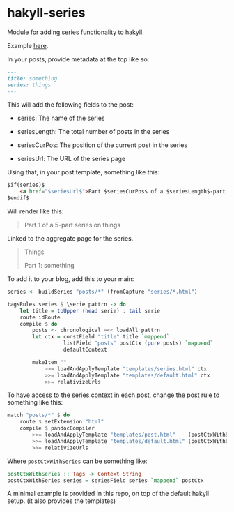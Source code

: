 # hakyll-series

Module for adding series functionality to hakyll.

Example [here](https://oisdk.github.io/hakyll-series/).

In your posts, provide metadata at the top like so:

```markdown
---
title: something
series: things
---
```

This will add the following fields to the post:

  * series: The name of the series

  * seriesLength: The total number of posts in the series

  * seriesCurPos: The position of the current post in the series

  * seriesUrl: The URL of the series page

Using that, in your post template, something like this:


```html
$if(series)$
    <a href="$seriesUrl$">Part $seriesCurPos$ of a $seriesLength$-part series on $series$</a>
$endif$
```

Will render like this:

> Part 1 of a 5-part series on things

Linked to the aggregate page for the series.

> Things
>
>   Part 1: something

To add it to your blog, add this to your main:

```haskell
series <- buildSeries "posts/*" (fromCapture "series/*.html")

tagsRules series $ \serie pattrn -> do
    let title = toUpper (head serie) : tail serie
    route idRoute
    compile $ do
        posts <- chronological =<< loadAll pattrn
        let ctx = constField "title" title `mappend`
                  listField "posts" postCtx (pure posts) `mappend`
                  defaultContext

        makeItem ""
            >>= loadAndApplyTemplate "templates/series.html" ctx
            >>= loadAndApplyTemplate "templates/default.html" ctx
            >>= relativizeUrls
```

To have access to the series context in each post, change the post rule to something like this:

```haskell
match "posts/*" $ do
    route $ setExtension "html"
    compile $ pandocCompiler
        >>= loadAndApplyTemplate "templates/post.html"    (postCtxWithSeries series)
        >>= loadAndApplyTemplate "templates/default.html" (postCtxWithSeries series)
        >>= relativizeUrls
```

Where `postCtxWithSeries` can be something like:

```haskell
postCtxWithSeries :: Tags -> Context String
postCtxWithSeries series = seriesField series `mappend` postCtx
```

A minimal example is provided in this repo, on top of the default hakyll setup. (it also provides the templates)
